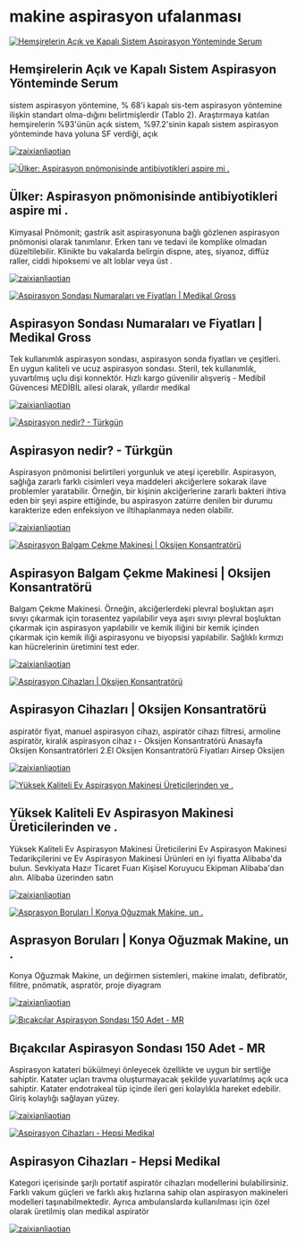 # makine aspirasyon ufalanması
<a href="https://mnn.zoosnet.net/LR/Chatpre.aspx?id=MNN94995150&p=https://topgrinding.com/" target="_blank">![Hemşirelerin Açık ve Kapalı Sistem Aspirasyon Yönteminde Serum](https://github.com/technlg/images/blob/main/54.jpg)</a>
## Hemşirelerin Açık ve Kapalı Sistem Aspirasyon Yönteminde Serum
sistem aspirasyon yöntemine, % 68'i kapalı sis-tem aspirasyon yöntemine ilişkin standart olma-dığını belirtmişlerdir (Tablo 2). Araştırmaya katılan hemşirelerin %93'ünün açık sistem, %97.2'sinin kapalı sistem aspirasyon yönteminde hava yoluna SF verdiği, açık
<a href="https://mnn.zoosnet.net/LR/Chatpre.aspx?id=MNN94995150&p=https://topgrinding.com/" target="_blank"><img src="https://github.com/technlg/images/raw/main/chat11.jpg" alt="zaixianliaotian"/></a><a href="//whatsapp.shibangsoft.com/WhatsApp.php" ><img src="https://github.com/technlg/images/raw/main/chat11.png" alt=""></a>
<a href="https://mnn.zoosnet.net/LR/Chatpre.aspx?id=MNN94995150&p=https://topgrinding.com/" target="_blank">![Ülker: Aspirasyon pnömonisinde antibiyotikleri aspire mi .](https://github.com/technlg/images/blob/main/31.jpg)</a>
## Ülker: Aspirasyon pnömonisinde antibiyotikleri aspire mi .
Kimyasal Pnömonit; gastrik asit aspirasyonuna bağlı gözlenen aspirasyon pnömonisi olarak tanımlanır. Erken tanı ve tedavi ile komplike olmadan düzeltilebilir. Klinikte bu vakalarda belirgin dispne, ateş, siyanoz, diffüz raller, ciddi hipoksemi ve alt loblar veya üst .
<a href="https://mnn.zoosnet.net/LR/Chatpre.aspx?id=MNN94995150&p=https://topgrinding.com/" target="_blank"><img src="https://github.com/technlg/images/raw/main/chat11.jpg" alt="zaixianliaotian"/></a><a href="//whatsapp.shibangsoft.com/WhatsApp.php" ><img src="https://github.com/technlg/images/raw/main/chat11.png" alt=""></a>
<a href="https://mnn.zoosnet.net/LR/Chatpre.aspx?id=MNN94995150&p=https://topgrinding.com/" target="_blank">![Aspirasyon Sondası Numaraları ve Fiyatları | Medikal Gross](https://github.com/technlg/images/blob/main/25.jpg)</a>
## Aspirasyon Sondası Numaraları ve Fiyatları | Medikal Gross
Tek kullanımlık aspirasyon sondası, aspirasyon sonda fiyatları ve çeşitleri. En uygun kaliteli ve ucuz aspirasyon sondası. Steril, tek kullanımlık, yuvartılmış uçlu dişi konnektör. Hızlı kargo güvenilir alışveriş - Medibil Güvencesi MEDİBİL ailesi olarak, yıllardır medikal 
<a href="https://mnn.zoosnet.net/LR/Chatpre.aspx?id=MNN94995150&p=https://topgrinding.com/" target="_blank"><img src="https://github.com/technlg/images/raw/main/chat11.jpg" alt="zaixianliaotian"/></a><a href="//whatsapp.shibangsoft.com/WhatsApp.php" ><img src="https://github.com/technlg/images/raw/main/chat11.png" alt=""></a>
<a href="https://mnn.zoosnet.net/LR/Chatpre.aspx?id=MNN94995150&p=https://topgrinding.com/" target="_blank">![Aspirasyon nedir? - Türkgün](https://github.com/technlg/images/blob/main/50.jpg)</a>
## Aspirasyon nedir? - Türkgün
Aspirasyon pnömonisi belirtileri yorgunluk ve ateşi içerebilir. Aspirasyon, sağlığa zararlı farklı cisimleri veya maddeleri akciğerlere sokarak ilave problemler yaratabilir. Örneğin, bir kişinin akciğerlerine zararlı bakteri ihtiva eden bir şeyi aspire ettiğinde, bu aspirasyon zatürre denilen bir durumu karakterize eden enfeksiyon ve iltihaplanmaya neden olabilir.
<a href="https://mnn.zoosnet.net/LR/Chatpre.aspx?id=MNN94995150&p=https://topgrinding.com/" target="_blank"><img src="https://github.com/technlg/images/raw/main/chat11.jpg" alt="zaixianliaotian"/></a><a href="//whatsapp.shibangsoft.com/WhatsApp.php" ><img src="https://github.com/technlg/images/raw/main/chat11.png" alt=""></a>
<a href="https://mnn.zoosnet.net/LR/Chatpre.aspx?id=MNN94995150&p=https://topgrinding.com/" target="_blank">![Aspirasyon Balgam Çekme Makinesi | Oksijen Konsantratörü](https://github.com/technlg/images/blob/main/26.jpg)</a>
## Aspirasyon Balgam Çekme Makinesi | Oksijen Konsantratörü
Balgam Çekme Makinesi. Örneğin, akciğerlerdeki plevral boşluktan aşırı sıvıyı çıkarmak için torasentez yapılabilir veya aşırı sıvıyı plevral boşluktan çıkarmak için aspirasyon yapılabilir ve kemik iliğini bir kemik içinden çıkarmak için kemik iliği aspirasyonu ve biyopsisi yapılabilir. Sağlıklı kırmızı kan hücrelerinin üretimini test eder.
<a href="https://mnn.zoosnet.net/LR/Chatpre.aspx?id=MNN94995150&p=https://topgrinding.com/" target="_blank"><img src="https://github.com/technlg/images/raw/main/chat11.jpg" alt="zaixianliaotian"/></a><a href="//whatsapp.shibangsoft.com/WhatsApp.php" ><img src="https://github.com/technlg/images/raw/main/chat11.png" alt=""></a>
<a href="https://mnn.zoosnet.net/LR/Chatpre.aspx?id=MNN94995150&p=https://topgrinding.com/" target="_blank">![Aspirasyon Cihazları | Oksijen Konsantratörü](https://github.com/technlg/images/blob/main/30.jpg)</a>
## Aspirasyon Cihazları | Oksijen Konsantratörü
aspiratör fiyat, manuel aspirasyon cihazı, aspiratör cihazı filtresi, armoline aspiratör, kiralık aspirasyon cihaz ı - Oksijen Konsantratörü Anasayfa Oksijen Konsantratörleri 2.El Oksijen Konsantratörü Fiyatları Airsep Oksijen 
<a href="https://mnn.zoosnet.net/LR/Chatpre.aspx?id=MNN94995150&p=https://topgrinding.com/" target="_blank"><img src="https://github.com/technlg/images/raw/main/chat11.jpg" alt="zaixianliaotian"/></a><a href="//whatsapp.shibangsoft.com/WhatsApp.php" ><img src="https://github.com/technlg/images/raw/main/chat11.png" alt=""></a>
<a href="https://mnn.zoosnet.net/LR/Chatpre.aspx?id=MNN94995150&p=https://topgrinding.com/" target="_blank">![Yüksek Kaliteli Ev Aspirasyon Makinesi Üreticilerinden ve .](https://github.com/technlg/images/blob/main/52.jpg)</a>
## Yüksek Kaliteli Ev Aspirasyon Makinesi Üreticilerinden ve .
Yüksek Kaliteli Ev Aspirasyon Makinesi Üreticilerini Ev Aspirasyon Makinesi Tedarikçilerini ve Ev Aspirasyon Makinesi Ürünleri en iyi fiyatta Alibaba'da bulun. Sevkiyata Hazır Ticaret Fuarı Kişisel Koruyucu Ekipman Alibaba'dan alın. Alibaba üzerinden satın
<a href="https://mnn.zoosnet.net/LR/Chatpre.aspx?id=MNN94995150&p=https://topgrinding.com/" target="_blank"><img src="https://github.com/technlg/images/raw/main/chat11.jpg" alt="zaixianliaotian"/></a><a href="//whatsapp.shibangsoft.com/WhatsApp.php" ><img src="https://github.com/technlg/images/raw/main/chat11.png" alt=""></a>
<a href="https://mnn.zoosnet.net/LR/Chatpre.aspx?id=MNN94995150&p=https://topgrinding.com/" target="_blank">![Asprasyon Boruları | Konya Oğuzmak Makine, un .](https://github.com/technlg/images/blob/main/43.jpg)</a>
## Asprasyon Boruları | Konya Oğuzmak Makine, un .
Konya Oğuzmak Makine, un değirmen sistemleri, makine imalatı, defibratör, filitre, pnömatik, aspratör, proje diyagram
<a href="https://mnn.zoosnet.net/LR/Chatpre.aspx?id=MNN94995150&p=https://topgrinding.com/" target="_blank"><img src="https://github.com/technlg/images/raw/main/chat11.jpg" alt="zaixianliaotian"/></a><a href="//whatsapp.shibangsoft.com/WhatsApp.php" ><img src="https://github.com/technlg/images/raw/main/chat11.png" alt=""></a>
<a href="https://mnn.zoosnet.net/LR/Chatpre.aspx?id=MNN94995150&p=https://topgrinding.com/" target="_blank">![Bıçakcılar Aspirasyon Sondası 150 Adet - MR](https://github.com/technlg/images/blob/main/1.jpg)</a>
## Bıçakcılar Aspirasyon Sondası 150 Adet - MR
Aspirasyon katateri bükülmeyi önleyecek özellikte ve uygun bir sertliğe sahiptir. Katater uçları travma oluşturmayacak şekilde yuvarlatılmış açık uca sahiptir. Katater endotrakeal tüp içinde ileri geri kolaylıkla hareket edebilir. Giriş kolaylığı sağlayan yüzey.
<a href="https://mnn.zoosnet.net/LR/Chatpre.aspx?id=MNN94995150&p=https://topgrinding.com/" target="_blank"><img src="https://github.com/technlg/images/raw/main/chat11.jpg" alt="zaixianliaotian"/></a><a href="//whatsapp.shibangsoft.com/WhatsApp.php" ><img src="https://github.com/technlg/images/raw/main/chat11.png" alt=""></a>
<a href="https://mnn.zoosnet.net/LR/Chatpre.aspx?id=MNN94995150&p=https://topgrinding.com/" target="_blank">![Aspirasyon Cihazları - Hepsi Medikal](https://github.com/technlg/images/blob/main/37.jpg)</a>
## Aspirasyon Cihazları - Hepsi Medikal
Kategori içerisinde şarjlı portatif aspiratör cihazları modellerini bulabilirsiniz. Farklı vakum güçleri ve farklı akış hızlarına sahip olan aspirasyon makineleri modelleri taşınabilmektedir. Ayrıca ambulanslarda kullanılması için özel olarak üretilmiş olan medikal aspiratör
<a href="https://mnn.zoosnet.net/LR/Chatpre.aspx?id=MNN94995150&p=https://topgrinding.com/" target="_blank"><img src="https://github.com/technlg/images/raw/main/chat11.jpg" alt="zaixianliaotian"/></a><a href="//whatsapp.shibangsoft.com/WhatsApp.php" ><img src="https://github.com/technlg/images/raw/main/chat11.png" alt=""></a>

